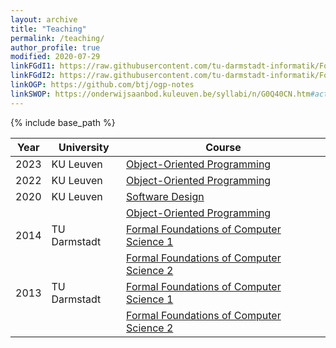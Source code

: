 ```yaml
---
layout: archive
title: "Teaching"
permalink: /teaching/
author_profile: true
modified: 2020-07-29
linkFGdI1: https://raw.githubusercontent.com/tu-darmstadt-informatik/Formale-Grundlagen-der-Informatik-1/master/script/fgdi1-script-logik-erster-stufe-2010-SoSe.pdf
linkFGdI2: https://raw.githubusercontent.com/tu-darmstadt-informatik/Formale-Grundlagen-der-Informatik-2/master/script/fgdi2-script-aussagelogik-2010-SoSe.pdf
linkOGP: https://github.com/btj/ogp-notes
linkSWOP: https://onderwijsaanbod.kuleuven.be/syllabi/n/G0Q40CN.htm#activetab=doelstellingen_idm11972816
---
```


{% include base_path %}

Year | University   | Course  
-----|--------------|--------------------------------------
2023 | KU Leuven    | [Object-Oriented Programming]({{page.linkOGP}})
2022 | KU Leuven    | [Object-Oriented Programming]({{page.linkOGP}})
2020 | KU Leuven    | [Software Design]({{page.linkSWOP}})
     |              | [Object-Oriented Programming]({{page.linkOGP}})
2014 | TU Darmstadt | [Formal Foundations of Computer Science 1]({{page.linkFGdI1}})
     |              | [Formal Foundations of Computer Science 2]({{page.linkFGdI2}})
2013 | TU Darmstadt | [Formal Foundations of Computer Science 1]({{page.linkFGdI1}})
     |              | [Formal Foundations of Computer Science 2]({{page.linkFGdI2}})
